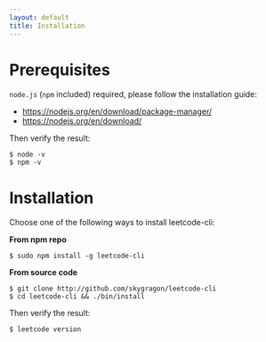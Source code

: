 ```yaml
---
layout: default
title: Installation
---
```


# Prerequisites

`node.js` (`npm` included) required, please follow the installation guide:

* https://nodejs.org/en/download/package-manager/
* https://nodejs.org/en/download/

Then verify the result:

	$ node -v
	$ npm -v

# Installation

Choose one of the following ways to install leetcode-cli:

**From npm repo**

    $ sudo npm install -g leetcode-cli

**From source code**

    $ git clone http://github.com/skygragon/leetcode-cli
    $ cd leetcode-cli && ./bin/install

Then verify the result:

	$ leetcode version
